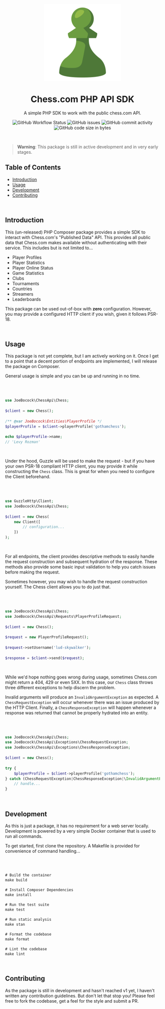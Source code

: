 <div align="center">
    <img src="logo.png" alt="chess.com logo" width="250" height="auto" />
    <h1>Chess.com PHP API SDK</h1>
    <p>A simple PHP SDK to work with the public chess.com API.</p>
</div>

<div align="center">
    <p>
        <img alt="GitHub Workflow Status" src="https://img.shields.io/github/actions/workflow/status/joebocock/chess-api-php/Tests.yml?style=flat-square">
        <img alt="GitHub issues" src="https://img.shields.io/github/issues/joebocock/chess-api-php?style=flat-square">
        <img alt="GitHub commit activity" src="https://img.shields.io/github/commit-activity/m/joebocock/chess-api-php?style=flat-square">
        <img alt="GitHub code size in bytes" src="https://img.shields.io/github/languages/code-size/joebocock/chess-api-php?style=flat-square">
    </p>
</div>

<br />

> **Warning**: This package is still in active development and in very early stages.

## Table of Contents

- [Introduction](#introduction)
- [Usage](#usage)
- [Development](#development)
- [Contributing](#contributing)

<br />

## Introduction

This (un-released) PHP Composer package provides a simple SDK to interact with Chess.com's "Published Data" API. This provides all public data that Chess.com makes available without authenticating with their service. This includes but is not limited to...

- Player Profiles
- Player Statistics
- Player Online Status
- Game Statistics
- Clubs
- Tournaments
- Countries
- Streamers
- Leaderboards

This package can be used out-of-box with **zero** configuration. However, you may provide a configured HTTP client if you wish, given it follows PSR-18.

<br />

## Usage

This package is not yet complete, but I am actively working on it. Once I get to a point that a decent portion of endpoints are implemented, I will release the package on Composer.

General usage is simple and you can be up and running in no time.

<br />

```php

use JoeBocock\ChessApi\Chess;

$client = new Chess();

/** @var JoeBocock\Entities\PlayerProfile */
$playerProfile = $client->playerProfile('gothamchess');

echo $playerProfile->name;
// 'Levy Rozman'

```

<br />

Under the hood, Guzzle will be used to make the request - but if you have your own PSR-18 compliant HTTP client, you may provide it while constructing the `Chess` class. This is great for when you need to configure the Client beforehand.

<br />

```php

use GuzzleHttp\Client;
use JoeBocock\ChessApi\Chess;

$client = new Chess(
    new Client([
        // configuration...
    ])
);

```

<br />

For all endpoints, the client provides descriptive methods to easily handle the request construction and subsequent hydration of the response. These methods also provide some basic input validation to help you catch issues before making the request.

Sometimes however, you may wish to handle the request construction yourself. The Chess client allows you to do just that.

<br />

```php

use JoeBocock\ChessApi\Chess;
use JoeBocock\ChessApi\Requests\PlayerProfileRequest;

$client = new Chess();

$request = new PlayerProfileRequest();

$request->setUsername('lud-skywalker');

$response = $client->send($request);

```

<br />

While we'd hope nothing goes wrong during usage, sometimes Chess.com might return a 404, 429 or even 5XX. In this case, our `Chess` class throws three different exceptions to help discern the problem.

Invalid arguments will produce an `InvalidArgumentException` as expected. A `ChessRequestException` will occur whenever there was an issue produced by the HTTP Client. Finally, a `ChessResponseException` will happen whenever a response was returned that cannot be properly hydrated into an entity.

<br />

```php

use JoeBocock\ChessApi\Chess;
use JoeBocock\ChessApi\Exceptions\ChessRequestException;
use JoeBocock\ChessApi\Exceptions\ChessResponseException;

$client = new Chess();

try {
    $playerProfile = $client->playerProfile('gothamchess');
} catch (ChessRequestException|ChessResponseException|\InvalidArgumentException $e) {
    // handle...
}

```

<br />

## Development

As this is just a package, it has no requirement for a web server locally. Development is powered by a very simple Docker container that is used to run all commands.

To get started, first clone the repository. A Makefile is provided for convenience of command handling...

<br />

```make

# Build the container
make build

# Install Composer Dependencies
make install

# Run the test suite
make test

# Run static analysis
make stan

# Format the codebase
make format

# Lint the codebase
make lint

```

<br />

## Contributing

As the package is still in development and hasn't reached v1 yet, I haven't written any contribution guidelines. But don't let that stop you! Please feel free to fork the codebase, get a feel for the style and submit a PR.
